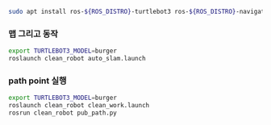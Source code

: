 
```bash
sudo apt install ros-${ROS_DISTRO}-turtlebot3 ros-${ROS_DISTRO}-navigation ros-${ROS_DISTRO}-dwa-local-planner ros-${ROS_DISTRO}-slam-karto
```
### 맵 그리고 동작
```bash
export TURTLEBOT3_MODEL=burger 
roslaunch clean_robot auto_slam.launch
```
### path point 실행
```bash
export TURTLEBOT3_MODEL=burger 
roslaunch clean_robot clean_work.launch
rosrun clean_robot pub_path.py
```
